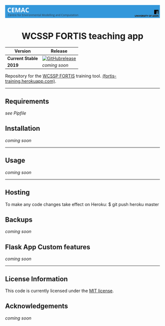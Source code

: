 <div align="center">
<a href="https://www.cemac.leeds.ac.uk/">
  <img src="https://github.com/cemac/cemac_generic/blob/master/Images/cemac.png"></a>
  <br>
</div>


 <h1> <center> WCSSP FORTIS teaching app </center> </h1>

<!--- release table --->
|  Version            | Release          |
|---------------------|------------------|
| **Current Stable**  | [![GitHubrelease](https://img.shields.io/badge/release-v.1.0-blue.svg)](https://github.com/cemac/WCSSP-FORTIS/releases/tag/1.0)|
| **2019**            | *coming soon*    |
<!--- table --->

Repository for the [WCSSP FORTIS](https://www.metoffice.gov.uk/research/collaboration/newton/wcssp-se-asia/wp3) training tool. [(fortis-training.herokuapp.com)](http://fortis-training.herokuapp.com).

<hr>

## Requirements

*see Pipfile*

## Installation

*coming soon*

<hr>

## Usage

*coming soon*

<hr>

## Hosting

To make any code changes take effect on Heroku:
$ git push heroku master


## Backups

*coming soon*

## Flask App Custom features

*coming soon*

<hr>

## License Information

This code is currently licensed under the [MIT license](https://choosealicense.com/licenses/mit/).

## Acknowledgements

*coming soon*
